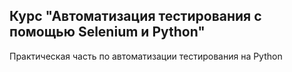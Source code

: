 Курс "Автоматизация тестирования с помощью Selenium и Python"
---
Практическая часть по автоматизации тестирования на Python
